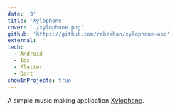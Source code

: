 ```yaml
---
date: '3'
title: 'Xylophone'
cover: './xylophone.png'
github: 'https://github.com/rabzkhan/xylophone-app'
external: ''
tech:
  - Android
  - Ios
  - Flutter
  - Dart
showInProjects: true
---
```


A simple music making application [Xylophone](https://sites.google.com/diu.edu.bd/tfodetection/home?authuser=0).
